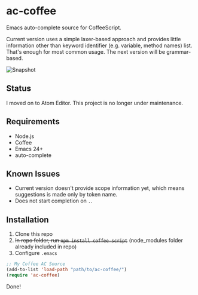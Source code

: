 ac-coffee
=========

Emacs auto-complete source for CoffeeScript.

Current version uses a simple laxer-based approach and provides little information other than keyword identifier (e.g. variable, method names) list. 
That's enough for most common usage. 
The next version will be grammar-based.

![Snapshot](http://project.catx.me/ac-coffee/snapshot.png "ac-coffee")


Status
--------

I moved on to Atom Editor. This project is no longer under maintenance.

Requirements
--------

* Node.js
* Coffee
* Emacs 24+
* auto-complete

Known Issues
-------

* Current version doesn't provide scope information yet, which means suggestions is made only by token name.
* Does not start completion on ```.```.

Installation
--------

1. Clone this repo
2. ~~In repo folder, run ```npm install coffee-script```~~ (node_modules folder already included in repo)
3. Configure ```.emacs```

```lisp
;; My Coffee AC Source
(add-to-list 'load-path "path/to/ac-coffee/")
(require 'ac-coffee)
```

Done!
